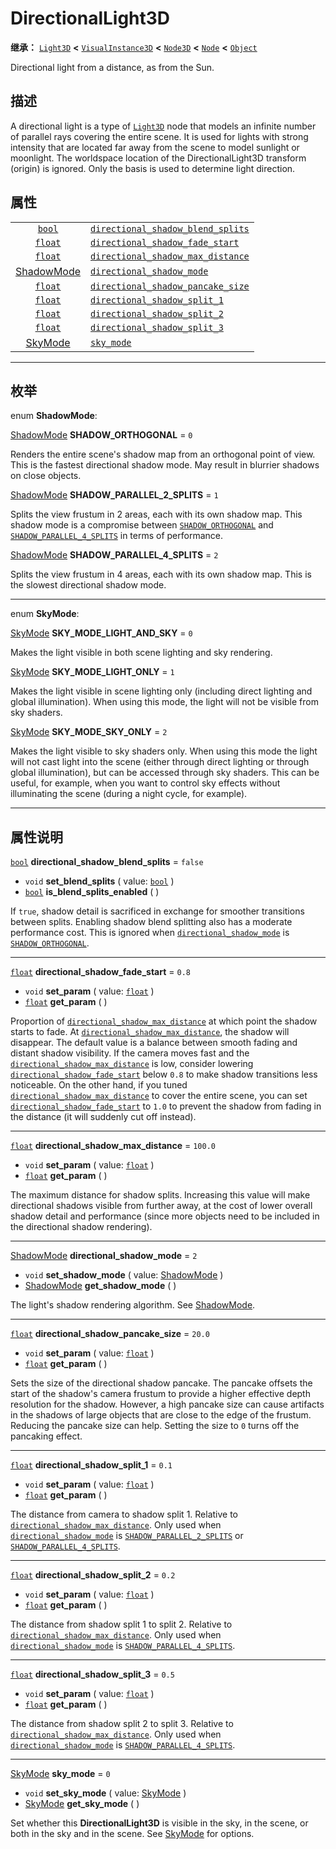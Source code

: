 <!-- ⚠ 请勿编辑本文件 ⚠ -->
<!-- 本文档使用脚本从 WeDot 引擎源码仓库生成。 -->
<!-- 生成脚本：https://github.com/WeDot-Engine/WeDot/tree/4.3/doc/tools/make_md.py； -->
<!-- 原文件：https://github.com/WeDot-Engine/WeDot/tree/4.3/doc/classes/DirectionalLight3D.xml。 -->

<div id="_class_directionallight3d"></div>

# DirectionalLight3D

**继承：** [`Light3D`](class_light3d.md) **<** [`VisualInstance3D`](class_visualinstance3d.md) **<** [`Node3D`](class_node3d.md) **<** [`Node`](class_node.md) **<** [`Object`](class_object.md)

Directional light from a distance, as from the Sun.

## 描述

A directional light is a type of [`Light3D`](class_light3d.md) node that models an infinite number of parallel rays covering the entire scene. It is used for lights with strong intensity that are located far away from the scene to model sunlight or moonlight. The worldspace location of the DirectionalLight3D transform (origin) is ignored. Only the basis is used to determine light direction.

## 属性

|||
|:-:|:--|
| [`bool`](class_bool.md)                           | [`directional_shadow_blend_splits`](class_directionallight3d.md#class_directionallight3d_property_directional_shadow_blend_splits) | ``false`` |
| [`float`](class_float.md)                         | [`directional_shadow_fade_start`](class_directionallight3d.md#class_directionallight3d_property_directional_shadow_fade_start)     | ``0.8``   |
| [`float`](class_float.md)                         | [`directional_shadow_max_distance`](class_directionallight3d.md#class_directionallight3d_property_directional_shadow_max_distance) | ``100.0`` |
| [ShadowMode](#enum_directionallight3d_shadowmode) | [`directional_shadow_mode`](class_directionallight3d.md#class_directionallight3d_property_directional_shadow_mode)                 | ``2``     |
| [`float`](class_float.md)                         | [`directional_shadow_pancake_size`](class_directionallight3d.md#class_directionallight3d_property_directional_shadow_pancake_size) | ``20.0``  |
| [`float`](class_float.md)                         | [`directional_shadow_split_1`](class_directionallight3d.md#class_directionallight3d_property_directional_shadow_split_1)           | ``0.1``   |
| [`float`](class_float.md)                         | [`directional_shadow_split_2`](class_directionallight3d.md#class_directionallight3d_property_directional_shadow_split_2)           | ``0.2``   |
| [`float`](class_float.md)                         | [`directional_shadow_split_3`](class_directionallight3d.md#class_directionallight3d_property_directional_shadow_split_3)           | ``0.5``   |
| [SkyMode](#enum_directionallight3d_skymode)       | [`sky_mode`](class_directionallight3d.md#class_directionallight3d_property_sky_mode)                                               | ``0``     |

<!-- rst-class:: classref-section-separator -->

---

## 枚举

<div id="_class_enum_directionallight3d_shadowmode"></div>

enum **ShadowMode**: <div id="enum_directionallight3d_shadowmode"></div>

<div id="_class_directionallight3d_constant_shadow_orthogonal"></div>

[ShadowMode](#enum_directionallight3d_shadowmode) **SHADOW_ORTHOGONAL** = ``0``

Renders the entire scene's shadow map from an orthogonal point of view. This is the fastest directional shadow mode. May result in blurrier shadows on close objects.

<div id="_class_directionallight3d_constant_shadow_parallel_2_splits"></div>

[ShadowMode](#enum_directionallight3d_shadowmode) **SHADOW_PARALLEL_2_SPLITS** = ``1``

Splits the view frustum in 2 areas, each with its own shadow map. This shadow mode is a compromise between [`SHADOW_ORTHOGONAL`](class_directionallight3d.md#class_directionallight3d_constant_shadow_orthogonal) and [`SHADOW_PARALLEL_4_SPLITS`](class_directionallight3d.md#class_directionallight3d_constant_shadow_parallel_4_splits) in terms of performance.

<div id="_class_directionallight3d_constant_shadow_parallel_4_splits"></div>

[ShadowMode](#enum_directionallight3d_shadowmode) **SHADOW_PARALLEL_4_SPLITS** = ``2``

Splits the view frustum in 4 areas, each with its own shadow map. This is the slowest directional shadow mode.

<!-- rst-class:: classref-item-separator -->

---

<div id="_class_enum_directionallight3d_skymode"></div>

enum **SkyMode**: <div id="enum_directionallight3d_skymode"></div>

<div id="_class_directionallight3d_constant_sky_mode_light_and_sky"></div>

[SkyMode](#enum_directionallight3d_skymode) **SKY_MODE_LIGHT_AND_SKY** = ``0``

Makes the light visible in both scene lighting and sky rendering.

<div id="_class_directionallight3d_constant_sky_mode_light_only"></div>

[SkyMode](#enum_directionallight3d_skymode) **SKY_MODE_LIGHT_ONLY** = ``1``

Makes the light visible in scene lighting only (including direct lighting and global illumination). When using this mode, the light will not be visible from sky shaders.

<div id="_class_directionallight3d_constant_sky_mode_sky_only"></div>

[SkyMode](#enum_directionallight3d_skymode) **SKY_MODE_SKY_ONLY** = ``2``

Makes the light visible to sky shaders only. When using this mode the light will not cast light into the scene (either through direct lighting or through global illumination), but can be accessed through sky shaders. This can be useful, for example, when you want to control sky effects without illuminating the scene (during a night cycle, for example).

<!-- rst-class:: classref-section-separator -->

---

## 属性说明

<div id="_class_directionallight3d_property_directional_shadow_blend_splits"></div>

[`bool`](class_bool.md) **directional_shadow_blend_splits** = ``false`` <div id="class_directionallight3d_property_directional_shadow_blend_splits"></div>

- `void` **set_blend_splits** ( value: [`bool`](class_bool.md) )
- [`bool`](class_bool.md) **is_blend_splits_enabled** ( )

If `true`, shadow detail is sacrificed in exchange for smoother transitions between splits. Enabling shadow blend splitting also has a moderate performance cost. This is ignored when [`directional_shadow_mode`](class_directionallight3d.md#class_directionallight3d_property_directional_shadow_mode) is [`SHADOW_ORTHOGONAL`](class_directionallight3d.md#class_directionallight3d_constant_shadow_orthogonal).

<!-- rst-class:: classref-item-separator -->

---

<div id="_class_directionallight3d_property_directional_shadow_fade_start"></div>

[`float`](class_float.md) **directional_shadow_fade_start** = ``0.8`` <div id="class_directionallight3d_property_directional_shadow_fade_start"></div>

- `void` **set_param** ( value: [`float`](class_float.md) )
- [`float`](class_float.md) **get_param** ( )

Proportion of [`directional_shadow_max_distance`](class_directionallight3d.md#class_directionallight3d_property_directional_shadow_max_distance) at which point the shadow starts to fade. At [`directional_shadow_max_distance`](class_directionallight3d.md#class_directionallight3d_property_directional_shadow_max_distance), the shadow will disappear. The default value is a balance between smooth fading and distant shadow visibility. If the camera moves fast and the [`directional_shadow_max_distance`](class_directionallight3d.md#class_directionallight3d_property_directional_shadow_max_distance) is low, consider lowering [`directional_shadow_fade_start`](class_directionallight3d.md#class_directionallight3d_property_directional_shadow_fade_start) below `0.8` to make shadow transitions less noticeable. On the other hand, if you tuned [`directional_shadow_max_distance`](class_directionallight3d.md#class_directionallight3d_property_directional_shadow_max_distance) to cover the entire scene, you can set [`directional_shadow_fade_start`](class_directionallight3d.md#class_directionallight3d_property_directional_shadow_fade_start) to `1.0` to prevent the shadow from fading in the distance (it will suddenly cut off instead).

<!-- rst-class:: classref-item-separator -->

---

<div id="_class_directionallight3d_property_directional_shadow_max_distance"></div>

[`float`](class_float.md) **directional_shadow_max_distance** = ``100.0`` <div id="class_directionallight3d_property_directional_shadow_max_distance"></div>

- `void` **set_param** ( value: [`float`](class_float.md) )
- [`float`](class_float.md) **get_param** ( )

The maximum distance for shadow splits. Increasing this value will make directional shadows visible from further away, at the cost of lower overall shadow detail and performance (since more objects need to be included in the directional shadow rendering).

<!-- rst-class:: classref-item-separator -->

---

<div id="_class_directionallight3d_property_directional_shadow_mode"></div>

[ShadowMode](#enum_directionallight3d_shadowmode) **directional_shadow_mode** = ``2`` <div id="class_directionallight3d_property_directional_shadow_mode"></div>

- `void` **set_shadow_mode** ( value: [ShadowMode](#enum_directionallight3d_shadowmode) )
- [ShadowMode](#enum_directionallight3d_shadowmode) **get_shadow_mode** ( )

The light's shadow rendering algorithm. See [ShadowMode](#enum_directionallight3d_shadowmode).

<!-- rst-class:: classref-item-separator -->

---

<div id="_class_directionallight3d_property_directional_shadow_pancake_size"></div>

[`float`](class_float.md) **directional_shadow_pancake_size** = ``20.0`` <div id="class_directionallight3d_property_directional_shadow_pancake_size"></div>

- `void` **set_param** ( value: [`float`](class_float.md) )
- [`float`](class_float.md) **get_param** ( )

Sets the size of the directional shadow pancake. The pancake offsets the start of the shadow's camera frustum to provide a higher effective depth resolution for the shadow. However, a high pancake size can cause artifacts in the shadows of large objects that are close to the edge of the frustum. Reducing the pancake size can help. Setting the size to `0` turns off the pancaking effect.

<!-- rst-class:: classref-item-separator -->

---

<div id="_class_directionallight3d_property_directional_shadow_split_1"></div>

[`float`](class_float.md) **directional_shadow_split_1** = ``0.1`` <div id="class_directionallight3d_property_directional_shadow_split_1"></div>

- `void` **set_param** ( value: [`float`](class_float.md) )
- [`float`](class_float.md) **get_param** ( )

The distance from camera to shadow split 1. Relative to [`directional_shadow_max_distance`](class_directionallight3d.md#class_directionallight3d_property_directional_shadow_max_distance). Only used when [`directional_shadow_mode`](class_directionallight3d.md#class_directionallight3d_property_directional_shadow_mode) is [`SHADOW_PARALLEL_2_SPLITS`](class_directionallight3d.md#class_directionallight3d_constant_shadow_parallel_2_splits) or [`SHADOW_PARALLEL_4_SPLITS`](class_directionallight3d.md#class_directionallight3d_constant_shadow_parallel_4_splits).

<!-- rst-class:: classref-item-separator -->

---

<div id="_class_directionallight3d_property_directional_shadow_split_2"></div>

[`float`](class_float.md) **directional_shadow_split_2** = ``0.2`` <div id="class_directionallight3d_property_directional_shadow_split_2"></div>

- `void` **set_param** ( value: [`float`](class_float.md) )
- [`float`](class_float.md) **get_param** ( )

The distance from shadow split 1 to split 2. Relative to [`directional_shadow_max_distance`](class_directionallight3d.md#class_directionallight3d_property_directional_shadow_max_distance). Only used when [`directional_shadow_mode`](class_directionallight3d.md#class_directionallight3d_property_directional_shadow_mode) is [`SHADOW_PARALLEL_4_SPLITS`](class_directionallight3d.md#class_directionallight3d_constant_shadow_parallel_4_splits).

<!-- rst-class:: classref-item-separator -->

---

<div id="_class_directionallight3d_property_directional_shadow_split_3"></div>

[`float`](class_float.md) **directional_shadow_split_3** = ``0.5`` <div id="class_directionallight3d_property_directional_shadow_split_3"></div>

- `void` **set_param** ( value: [`float`](class_float.md) )
- [`float`](class_float.md) **get_param** ( )

The distance from shadow split 2 to split 3. Relative to [`directional_shadow_max_distance`](class_directionallight3d.md#class_directionallight3d_property_directional_shadow_max_distance). Only used when [`directional_shadow_mode`](class_directionallight3d.md#class_directionallight3d_property_directional_shadow_mode) is [`SHADOW_PARALLEL_4_SPLITS`](class_directionallight3d.md#class_directionallight3d_constant_shadow_parallel_4_splits).

<!-- rst-class:: classref-item-separator -->

---

<div id="_class_directionallight3d_property_sky_mode"></div>

[SkyMode](#enum_directionallight3d_skymode) **sky_mode** = ``0`` <div id="class_directionallight3d_property_sky_mode"></div>

- `void` **set_sky_mode** ( value: [SkyMode](#enum_directionallight3d_skymode) )
- [SkyMode](#enum_directionallight3d_skymode) **get_sky_mode** ( )

Set whether this **DirectionalLight3D** is visible in the sky, in the scene, or both in the sky and in the scene. See [SkyMode](#enum_directionallight3d_skymode) for options.

[^virtual]: 本方法通常需要用户覆盖才能生效。
[^const]: 本方法无副作用，不会修改该实例的任何成员变量。
[^vararg]: 本方法除了能接受在此处描述的参数外，还能够继续接受任意数量的参数。
[^constructor]: 本方法用于构造某个类型。
[^static]: 调用本方法无需实例，可直接使用类名进行调用。
[^operator]: 本方法描述的是使用本类型作为左操作数的有效运算符。
[^bitfield]: 这个值是由下列位标志构成位掩码的整数。
[^void]: 无返回值。
